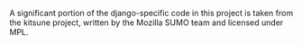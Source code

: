 A significant portion of the django-specific code in this project is
taken from the kitsune project, written by the Mozilla SUMO team and
licensed under MPL.
